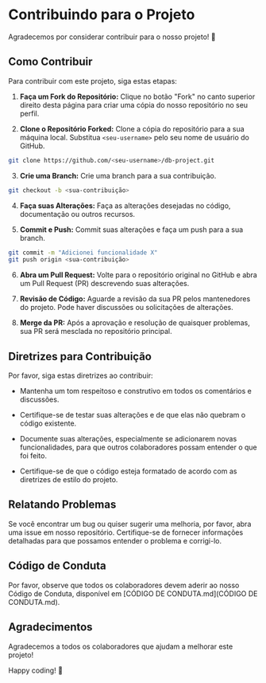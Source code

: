 # Contribuindo para o Projeto

Agradecemos por considerar contribuir para o nosso projeto! :tada:

## Como Contribuir

Para contribuir com este projeto, siga estas etapas:

1. **Faça um Fork do Repositório:** Clique no botão "Fork" no canto superior direito desta página para criar uma cópia do nosso repositório no seu perfil.

2. **Clone o Repositório Forked:** Clone a cópia do repositório para a sua máquina local. Substitua `<seu-username>` pelo seu nome de usuário do GitHub.

```bash
git clone https://github.com/<seu-username>/db-project.git
```

3. **Crie uma Branch:** Crie uma branch para a sua contribuição.

```bash
git checkout -b <sua-contribuição>
```

4. **Faça suas Alterações:** Faça as alterações desejadas no código, documentação ou outros recursos.

5. **Commit e Push:** Commit suas alterações e faça um push para a sua branch.

```bash
git commit -m "Adicionei funcionalidade X"
git push origin <sua-contribuição>
```

6. **Abra um Pull Request:** Volte para o repositório original no GitHub e abra um Pull Request (PR) descrevendo suas alterações.

7. **Revisão de Código:** Aguarde a revisão da sua PR pelos mantenedores do projeto. Pode haver discussões ou solicitações de alterações.

8. **Merge da PR:** Após a aprovação e resolução de quaisquer problemas, sua PR será mesclada no repositório principal.

## Diretrizes para Contribuição

Por favor, siga estas diretrizes ao contribuir:

- Mantenha um tom respeitoso e construtivo em todos os comentários e discussões.

- Certifique-se de testar suas alterações e de que elas não quebram o código existente.

- Documente suas alterações, especialmente se adicionarem novas funcionalidades, para que outros colaboradores possam entender o que foi feito.

- Certifique-se de que o código esteja formatado de acordo com as diretrizes de estilo do projeto.

## Relatando Problemas

Se você encontrar um bug ou quiser sugerir uma melhoria, por favor, abra uma issue em nosso repositório. Certifique-se de fornecer informações detalhadas para que possamos entender o problema e corrigi-lo.

## Código de Conduta

Por favor, observe que todos os colaboradores devem aderir ao nosso Código de Conduta, disponível em [CÓDIGO DE CONDUTA.md](CÓDIGO DE CONDUTA.md).

## Agradecimentos

Agradecemos a todos os colaboradores que ajudam a melhorar este projeto!

Happy coding! :rocket:
